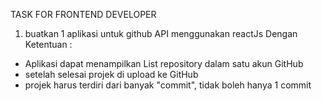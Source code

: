 TASK FOR FRONTEND DEVELOPER

1. buatkan 1 aplikasi untuk github API menggunakan reactJs
Dengan Ketentuan :
- Aplikasi dapat menampilkan List repository dalam satu akun
GitHub
- setelah selesai projek di upload ke GitHub
- projek harus terdiri dari banyak "commit", tidak boleh hanya
1 commit

